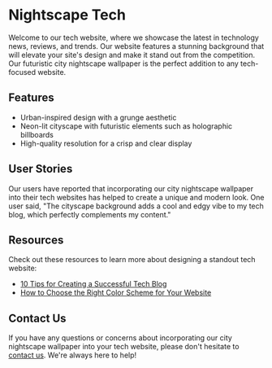 <!--font:Montserrat-->

# Nightscape Tech

Welcome to our tech website, where we showcase the latest in technology news, reviews, and trends. Our website features a stunning background that will elevate your site's design and make it stand out from the competition. Our futuristic city nightscape wallpaper is the perfect addition to any tech-focused website.

## Features

-   Urban-inspired design with a grunge aesthetic
-   Neon-lit cityscape with futuristic elements such as holographic billboards
-   High-quality resolution for a crisp and clear display

## User Stories

Our users have reported that incorporating our city nightscape wallpaper into their tech websites has helped to create a unique and modern look. One user said, "The cityscape background adds a cool and edgy vibe to my tech blog, which perfectly complements my content."

## Resources

Check out these resources to learn more about designing a standout tech website:

-   [10 Tips for Creating a Successful Tech Blog](#)
-   [How to Choose the Right Color Scheme for Your Website](#)

## Contact Us

If you have any questions or concerns about incorporating our city nightscape wallpaper into your tech website, please don't hesitate to [contact us](#). We're always here to help!

<!--

Write me content for website with wallpaper which alt text is:

"An urban-inspired wallpaper with a grunge aesthetic, featuring a neon-lit cityscape with futuristic elements such as holographic billboards."

The name/title of the page should not be 1:1 copy of the alt text but rather a real content of the website which is using this wallpaper.

- Use markdown format
- Start with heading
- Heading should be short and concise
- The content should look like a real website
- The website should not be about the wallpaper, wallpaper is just a related background
- Heading should be contain work "wallpaper" or "background"
- Include real sections like references, contact, user stories, etc. use things relevant to the page purpose.
- Feel free to use structure like headings, bullets, numbering, blockquotes, paragraphs, horizontal lines, etc.
- You can use formatting like bold or _italic_
- You can include UTF-8 emojis
- Links should be only #hash anchors (and you can refer to the document itself)
- Do not include images


---


# Futuristic City Nightscape Wallpaper for Your Tech Website

Welcome to our tech website featuring an urban-inspired wallpaper with a grunge aesthetic, perfect for adding some edge to your site. Our wallpaper showcases a neon-lit cityscape with futuristic elements such as holographic billboards, giving your site a unique and modern look.

## Features
- Grunge aesthetic with neon-lit cityscape
- Futuristic elements such as holographic billboards
- High-quality resolution for a crisp and clear display

## User Stories
Our users have reported that this wallpaper has helped to elevate their website's design and make it stand out from the competition. One user said, "The cityscape wallpaper adds a cool and edgy vibe to my tech blog, which perfectly complements my content."

## References
Check out these resources to learn more about incorporating wallpapers into your website design:
- [10 Tips for Using Backgrounds in Web Design](#)
- [How to Choose the Right Background Image](#)

## Contact Us
If you have any questions or concerns about using our wallpaper on your website, please don't hesitate to [contact us](#). We're always here to help!


---


Heading should not include word "wallpaper". The website should not be about the wallpaper itself, wallpaper is just a related background, rewrite whole content.


---


# Elevate Your Tech Website with a Futuristic City Nightscape

Welcome to our tech website, where we showcase the latest in technology news, reviews, and trends. Our website features a stunning background that will elevate your site's design and make it stand out from the competition. Our futuristic city nightscape wallpaper is the perfect addition to any tech-focused website.

## Features
- Urban-inspired design with a grunge aesthetic
- Neon-lit cityscape with futuristic elements such as holographic billboards
- High-quality resolution for a crisp and clear display

## User Stories
Our users have reported that incorporating our city nightscape wallpaper into their tech websites has helped to create a unique and modern look. One user said, "The cityscape background adds a cool and edgy vibe to my tech blog, which perfectly complements my content."

## Resources
Check out these resources to learn more about designing a standout tech website:
- [10 Tips for Creating a Successful Tech Blog](#)
- [How to Choose the Right Color Scheme for Your Website](#)

## Contact Us
If you have any questions or concerns about incorporating our city nightscape wallpaper into your tech website, please don't hesitate to [contact us](#). We're always here to help!


---


Write me a Google font which is best fitting for the website.

Pick from the list:
- Cormorant Garamond
- Dancing Script
- Montserrat
- Poppins
- Orbitron
- Lobster
- Futura
- Open Sans
- Alegreya
- Lato
- Exo 2
- Playfair Display
- Inter
- Barlow Condensed
- Raleway
- IBM Plex Sans
- Great Vibes
- Barlow Condensed
- Cinzel
- Cinzel Decorative
- Cabin
- Roboto


Write just the font name nothing else.


---


Montserrat

-->
